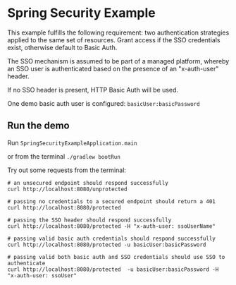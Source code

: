 # Spring Security Example

This example fulfills the following requirement: two authentication strategies applied to the same set of resources. Grant access if the SSO credentials exist, otherwise default to Basic Auth.

The SSO mechanism is assumed to be part of a managed platform, whereby an SSO user is authenticated based on the presence of an "x-auth-user" header.

If no SSO header is present, HTTP Basic Auth will be used. 

One demo basic auth user is configured: `basicUser:basicPassword`

## Run the demo

Run `SpringSecurityExampleApplication.main` 

or from the terminal `./gradlew bootRun`

Try out some requests from the terminal:
```
# an unsecured endpoint should respond successfully
curl http://localhost:8080/unprotected

# passing no credentials to a secured endpoint should return a 401
curl http://localhost:8080/protected

# passing the SSO header should respond successfully
curl http://localhost:8080/protected -H "x-auth-user: ssoUserName"

# passing valid basic auth credentials should respond successfully
curl http://localhost:8080/protected -u basicUser:basicPassword

# passing valid both basic auth and SSO credentials should use SSO to authenticate
curl http://localhost:8080/protected  -u basicUser:basicPassword -H "x-auth-user: ssoUser"
```